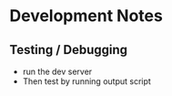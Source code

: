 # Development Notes

## Testing / Debugging

- run the dev server
- Then test by running output script
